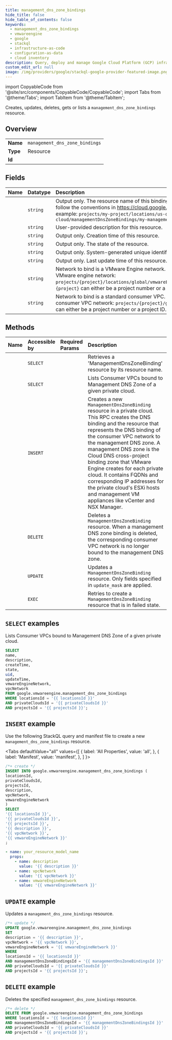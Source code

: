 ```yaml
---
title: management_dns_zone_bindings
hide_title: false
hide_table_of_contents: false
keywords:
  - management_dns_zone_bindings
  - vmwareengine
  - google
  - stackql
  - infrastructure-as-code
  - configuration-as-data
  - cloud inventory
description: Query, deploy and manage Google Cloud Platform (GCP) infrastructure and resources using SQL
custom_edit_url: null
image: /img/providers/google/stackql-google-provider-featured-image.png
---
```


import CopyableCode from '@site/src/components/CopyableCode/CopyableCode';
import Tabs from '@theme/Tabs';
import TabItem from '@theme/TabItem';

Creates, updates, deletes, gets or lists a <code>management_dns_zone_bindings</code> resource.

## Overview
<table><tbody>
<tr><td><b>Name</b></td><td><code>management_dns_zone_bindings</code></td></tr>
<tr><td><b>Type</b></td><td>Resource</td></tr>
<tr><td><b>Id</b></td><td><CopyableCode code="google.vmwareengine.management_dns_zone_bindings" /></td></tr>
</tbody></table>

## Fields
| Name | Datatype | Description |
|:-----|:---------|:------------|
| <CopyableCode code="name" /> | `string` | Output only. The resource name of this binding. Resource names are schemeless URIs that follow the conventions in https://cloud.google.com/apis/design/resource_names. For example: `projects/my-project/locations/us-central1-a/privateClouds/my-cloud/managementDnsZoneBindings/my-management-dns-zone-binding` |
| <CopyableCode code="description" /> | `string` | User-provided description for this resource. |
| <CopyableCode code="createTime" /> | `string` | Output only. Creation time of this resource. |
| <CopyableCode code="state" /> | `string` | Output only. The state of the resource. |
| <CopyableCode code="uid" /> | `string` | Output only. System-generated unique identifier for the resource. |
| <CopyableCode code="updateTime" /> | `string` | Output only. Last update time of this resource. |
| <CopyableCode code="vmwareEngineNetwork" /> | `string` | Network to bind is a VMware Engine network. Specify the name in the following form for VMware engine network: `projects/{project}/locations/global/vmwareEngineNetworks/{vmware_engine_network_id}`. `{project}` can either be a project number or a project ID. |
| <CopyableCode code="vpcNetwork" /> | `string` | Network to bind is a standard consumer VPC. Specify the name in the following form for consumer VPC network: `projects/{project}/global/networks/{network_id}`. `{project}` can either be a project number or a project ID. |

## Methods
| Name | Accessible by | Required Params | Description |
|:-----|:--------------|:----------------|:------------|
| <CopyableCode code="get" /> | `SELECT` | <CopyableCode code="locationsId, managementDnsZoneBindingsId, privateCloudsId, projectsId" /> | Retrieves a 'ManagementDnsZoneBinding' resource by its resource name. |
| <CopyableCode code="list" /> | `SELECT` | <CopyableCode code="locationsId, privateCloudsId, projectsId" /> | Lists Consumer VPCs bound to Management DNS Zone of a given private cloud. |
| <CopyableCode code="create" /> | `INSERT` | <CopyableCode code="locationsId, privateCloudsId, projectsId" /> | Creates a new `ManagementDnsZoneBinding` resource in a private cloud. This RPC creates the DNS binding and the resource that represents the DNS binding of the consumer VPC network to the management DNS zone. A management DNS zone is the Cloud DNS cross-project binding zone that VMware Engine creates for each private cloud. It contains FQDNs and corresponding IP addresses for the private cloud's ESXi hosts and management VM appliances like vCenter and NSX Manager. |
| <CopyableCode code="delete" /> | `DELETE` | <CopyableCode code="locationsId, managementDnsZoneBindingsId, privateCloudsId, projectsId" /> | Deletes a `ManagementDnsZoneBinding` resource. When a management DNS zone binding is deleted, the corresponding consumer VPC network is no longer bound to the management DNS zone. |
| <CopyableCode code="patch" /> | `UPDATE` | <CopyableCode code="locationsId, managementDnsZoneBindingsId, privateCloudsId, projectsId" /> | Updates a `ManagementDnsZoneBinding` resource. Only fields specified in `update_mask` are applied. |
| <CopyableCode code="repair" /> | `EXEC` | <CopyableCode code="locationsId, managementDnsZoneBindingsId, privateCloudsId, projectsId" /> | Retries to create a `ManagementDnsZoneBinding` resource that is in failed state. |

## `SELECT` examples

Lists Consumer VPCs bound to Management DNS Zone of a given private cloud.

```sql
SELECT
name,
description,
createTime,
state,
uid,
updateTime,
vmwareEngineNetwork,
vpcNetwork
FROM google.vmwareengine.management_dns_zone_bindings
WHERE locationsId = '{{ locationsId }}'
AND privateCloudsId = '{{ privateCloudsId }}'
AND projectsId = '{{ projectsId }}'; 
```

## `INSERT` example

Use the following StackQL query and manifest file to create a new <code>management_dns_zone_bindings</code> resource.

<Tabs
    defaultValue="all"
    values={[
        { label: 'All Properties', value: 'all', },
        { label: 'Manifest', value: 'manifest', },
    ]
}>
<TabItem value="all">

```sql
/*+ create */
INSERT INTO google.vmwareengine.management_dns_zone_bindings (
locationsId,
privateCloudsId,
projectsId,
description,
vpcNetwork,
vmwareEngineNetwork
)
SELECT 
'{{ locationsId }}',
'{{ privateCloudsId }}',
'{{ projectsId }}',
'{{ description }}',
'{{ vpcNetwork }}',
'{{ vmwareEngineNetwork }}'
;
```
</TabItem>
<TabItem value="manifest">

```yaml
- name: your_resource_model_name
  props:
    - name: description
      value: '{{ description }}'
    - name: vpcNetwork
      value: '{{ vpcNetwork }}'
    - name: vmwareEngineNetwork
      value: '{{ vmwareEngineNetwork }}'

```
</TabItem>
</Tabs>

## `UPDATE` example

Updates a <code>management_dns_zone_bindings</code> resource.

```sql
/*+ update */
UPDATE google.vmwareengine.management_dns_zone_bindings
SET 
description = '{{ description }}',
vpcNetwork = '{{ vpcNetwork }}',
vmwareEngineNetwork = '{{ vmwareEngineNetwork }}'
WHERE 
locationsId = '{{ locationsId }}'
AND managementDnsZoneBindingsId = '{{ managementDnsZoneBindingsId }}'
AND privateCloudsId = '{{ privateCloudsId }}'
AND projectsId = '{{ projectsId }}';
```

## `DELETE` example

Deletes the specified <code>management_dns_zone_bindings</code> resource.

```sql
/*+ delete */
DELETE FROM google.vmwareengine.management_dns_zone_bindings
WHERE locationsId = '{{ locationsId }}'
AND managementDnsZoneBindingsId = '{{ managementDnsZoneBindingsId }}'
AND privateCloudsId = '{{ privateCloudsId }}'
AND projectsId = '{{ projectsId }}';
```
